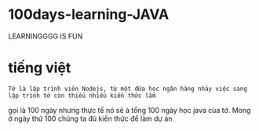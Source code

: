# 100days-learning-JAVA
LEARNINGGGG
IS
FUN

# tiếng việt
    Tớ là lập trình viên Nodejs, từ một đứa học ngân hàng nhảy việc sang lập trình tớ còn thiếu nhiều kiến thức lắm
gọi là 100 ngày nhưng thực tế nó sẽ à tổng 100 ngày học java cùa tớ. Mong ở ngày thứ 100 chúng ta đủ kiến thức để làm dự án
